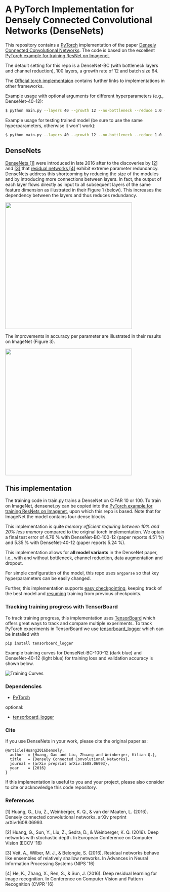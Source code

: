 # A PyTorch Implementation for Densely Connected Convolutional Networks (DenseNets)

This repository contains a [PyTorch](http://pytorch.org/) implementation of the paper [Densely Connected Convolutional Networks](http://arxiv.org/abs/1608.06993). The code is based on the excellent [PyTorch example for training ResNet on Imagenet](https://github.com/pytorch/examples/tree/master/imagenet).

The detault setting for this repo is a DenseNet-BC (with bottleneck layers and channel reduction), 100 layers, a growth rate of 12 and batch size 64. 

The [Official torch implementaion](https://github.com/liuzhuang13/DenseNet) contains further links to implementations in other frameworks.

Example usage with optional arguments for different hyperparameters (e.g., DenseNet-40-12):
```sh
$ python main.py --layers 40 --growth 12 --no-bottleneck --reduce 1.0 --name DenseNet-40-12 --tensorboard
```

Example usage for testing trained model (be sure to use the same hyperparameters, otherwise it won't work):
```sh
$ python main.py --layers 40 --growth 12 --no-bottleneck --reduce 1.0 --test DenseNet-40-12
```

## DenseNets
[DenseNets [1]](https://arxiv.org/abs/1608.06993) were introduced in late 2016 after to the discoveries by [[2]](https://arxiv.org/abs/1603.09382) and [[3]](https://arxiv.org/abs/1605.06431) that [residual networks [4]](https://arxiv.org/abs/1512.03385) exhibit extreme parameter redundancy. DenseNets address this shortcoming by reducing the size of the modules and by introducing more connections between layers. In fact, the output of each layer flows directly as input to all subsequent layers of the same feature dimension as illustrated in their Figure 1 (below). This increases the dependency between the layers and thus reduces redundancy.

<img src="https://github.com/andreasveit/densenet-pytorch/blob/master/images/Fig1.png?raw=true" width="400">

The improvements in accuracy per parameter are illustrated in their results on ImageNet (Figure 3). 

<img src="https://github.com/andreasveit/densenet-pytorch/blob/master/images/FIg3.png?raw=true" width="400">

## This implementation
The training code in train.py trains a DenseNet on CIFAR 10 or 100. To train on ImageNet, densenet.py can be copied into the [PyTorch example for training ResNets on Imagenet](https://github.com/pytorch/examples/tree/master/imagenet), upon which this repo is based. Note that for ImageNet the model contains four dense blocks.

This implementation is quite _memory efficient requiring between 10% and 20% less memory_ compared to the original torch implementation. We optain a final test error of 4.76 % with DenseNet-BC-100-12 (paper reports 4.51 %) and 5.35 % with DenseNet-40-12 (paper reports 5.24 %).

This implementation allows for __all model variants__ in the DenseNet paper, i.e., with and without bottleneck, channel reduction, data augmentation and dropout. 

For simple configuration of the model, this repo uses `argparse` so that key hyperparameters can be easily changed.

Further, this implementation supports [easy checkpointing](https://github.com/andreasveit/densenet-pytorch/blob/master/train.py#L136), keeping track of the best model and [resuming](https://github.com/andreasveit/densenet-pytorch/blob/master/train.py#L103) training from previous checkpoints.

### Tracking training progress with TensorBoard
To track training progress, this implementation uses [TensorBoard](https://www.tensorflow.org/get_started/summaries_and_tensorboard) which offers great ways to track and compare multiple experiments. To track PyTorch experiments in TensorBoard we use [tensorboard_logger](https://github.com/TeamHG-Memex/tensorboard_logger) which can be installed with 
```
pip install tensorboard_logger
```
Example training curves for DenseNet-BC-100-12 (dark blue) and DenseNet-40-12 (light blue) for training loss and validation accuracy is shown below. 

![Training Curves](images/Fig4.png)

### Dependencies
* [PyTorch](http://pytorch.org/)

optional:
* [tensorboard_logger](https://github.com/TeamHG-Memex/tensorboard_logger)


### Cite
If you use DenseNets in your work, please cite the original paper as:
```
@article{Huang2016Densely,
  author  = {Huang, Gao and Liu, Zhuang and Weinberger, Kilian Q.},
  title   = {Densely Connected Convolutional Networks},
  journal = {arXiv preprint arXiv:1608.06993},
  year    = {2016}
}
```

If this implementation is useful to you and your project, please also consider to cite or acknowledge this code repository.

### References 
[1] Huang, G., Liu, Z., Weinberger, K. Q., & van der Maaten, L. (2016). Densely connected convolutional networks. arXiv preprint arXiv:1608.06993.

[2] Huang, G., Sun, Y., Liu, Z., Sedra, D., & Weinberger, K. Q. (2016). Deep networks with stochastic depth. In European Conference on Computer Vision (ECCV '16)

[3] Veit, A., Wilber, M. J., & Belongie, S. (2016). Residual networks behave like ensembles of relatively shallow networks. In Advances in Neural Information Processing Systems (NIPS '16)

[4] He, K., Zhang, X., Ren, S., & Sun, J. (2016). Deep residual learning for image recognition. In Conference on Computer Vision and Pattern Recognition (CVPR '16)
